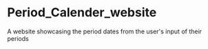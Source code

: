 # Period_Calender_website
A website showcasing the period dates from the user's input of their periods
